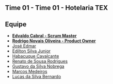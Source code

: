 ## Time 01 - Time 01 - Hotelaria TEX

## Equipe

- [**Edvaldo Cabral - Scrum Master**](https://github.com/edcabralc)
- [**Rodrigo Novais Oliveira - Product Owner**]()
- [José Edmar]()
- [Edilton Silva Junior]()
- [Habacuque Cavalcante]()
- [Renato de Sousa Rodrigues]()
- [Gustavo da Silva Nobrega]()
- [Marcos Medeiros]()
- [Lucas da Silva Bernardo]()
